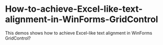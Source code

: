 # How-to-achieve-Excel-like-text-alignment-in-WinForms-GridControl
This demos shows how to achieve Excel-like text alignment in WinForms GridControl?
